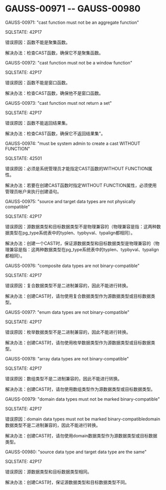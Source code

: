 # GAUSS-00971 -- GAUSS-00980

GAUSS-00971: "cast function must not be an aggregate function"

SQLSTATE: 42P17

错误原因：函数不能是聚集函数。

解决办法：检查CAST函数，确保它不是聚集函数。

GAUSS-00972: "cast function must not be a window function"

SQLSTATE: 42P17

错误原因：函数不能是窗口函数。

解决办法：检查CAST函数，确保他不是窗口函数。

GAUSS-00973: "cast function must not return a set"

SQLSTATE: 42P17

错误原因：函数不能返回结果集。

解决办法：检查CAST函数，确保它不返回结果集"。

GAUSS-00974: "must be system admin to create a cast WITHOUT FUNCTION"

SQLSTATE: 42501

错误原因：必须是系统管理员才能指定CAST函数的WITHOUT FUNCTION属性。

解决办法：若要在创建CAST函数时指定WITHOUT FUNCTION属性，必须使用管理员帐户来执行创建语句。

GAUSS-00975: "source and target data types are not physically compatible"

SQLSTATE: 42P17

错误原因：源数据类型和目标数据类型不是物理兼容的（物理兼容是指：这两种数据类型在pg\_type系统表中的typlen、typbyval、typalign都相同）。

解决办法：创建一个CAST时，保证源数据类型和目标数据类型是物理兼容的（物理兼容是指：这两种数据类型在pg\_type系统表中的typlen、typbyval、typalign都相同）。

GAUSS-00976: "composite data types are not binary-compatible"

SQLSTATE: 42P17

错误原因：复合数据类型不是二进制兼容的，因此不能进行转换。

解决办法：创建CAST时，请勿使用复合数据类型作为源数据类型或目标数据类型。

GAUSS-00977: "enum data types are not binary-compatible"

SQLSTATE: 42P17

错误原因：枚举数据类型不是二进制兼容的，因此不能进行转换。

解决办法：创建CAST时，请勿使用枚举数据类型作为源数据类型或目标数据类型。

GAUSS-00978: "array data types are not binary-compatible"

SQLSTATE: 42P17

错误原因：数组类型不是二进制兼容的，因此不能进行转换。

解决办法：创建CAST时，请勿使用数组类型作为源数据类型或目标数据类型。

GAUSS-00979: "domain data types must not be marked binary-compatible"

SQLSTATE: 42P17

错误原因：domain data types must not be marked binary-compatibledomain数据类型不是二进制兼容的，因此不能进行转换。

解决办法：创建CAST时，请勿使用domain数据类型作为源数据类型或目标数据类型。

GAUSS-00980: "source data type and target data type are the same"

SQLSTATE: 42P17

错误原因：源数据类型和目标数据类型相同。

解决办法：创建CAST时，保证源数据类型和目标数据类型不同。
